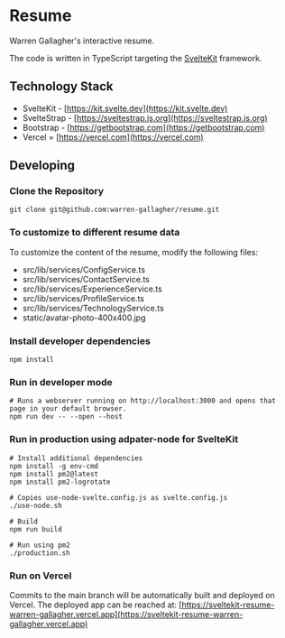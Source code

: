 # Resume 

Warren Gallagher's interactive resume.

The code is written in TypeScript targeting the [SvelteKit](https://kit.svelte.dev) framework.

## Technology Stack

* SvelteKit - [https://kit.svelte.dev](https://kit.svelte.dev)
* SvelteStrap - [https://sveltestrap.js.org](https://sveltestrap.js.org)
* Bootstrap - [https://getbootstrap.com](https://getbootstrap.com)
* Vercel = [https://vercel.com](https://vercel.com)

## Developing

### Clone the Repository
```
git clone git@github.com:warren-gallagher/resume.git
```
### To customize to different resume data

To customize the content of the resume, modify the following files:

* src/lib/services/ConfigService.ts
* src/lib/services/ContactService.ts
* src/lib/services/ExperienceService.ts
* src/lib/services/ProfileService.ts
* src/lib/services/TechnologyService.ts
* static/avatar-photo-400x400.jpg

### Install developer dependencies
```
npm install
```

### Run in developer mode
```
# Runs a webserver running on http://localhost:3000 and opens that page in your default browser.
npm run dev -- --open --host
```

### Run in production using adpater-node for SvelteKit
```
# Install additional dependencies
npm install -g env-cmd
npm install pm2@latest
npm install pm2-logrotate

# Copies use-node-svelte.config.js as svelte.config.js
./use-node.sh

# Build
npm run build

# Run using pm2
./production.sh
```

### Run on Vercel

Commits to the main branch will be automatically built and deployed on Vercel. The deployed app can be reached at: [https://sveltekit-resume-warren-gallagher.vercel.app](https://sveltekit-resume-warren-gallagher.vercel.app)
